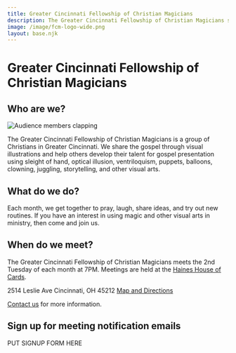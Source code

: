 ```yaml
---
title: Greater Cincinnati Fellowship of Christian Magicians
description: The Greater Cincinnati Fellowship of Christian Magicians shares the gospel and helps others develop their talent using sleight of hand and other arts.
image: /image/fcm-logo-wide.png
layout: base.njk
---
```


# Greater Cincinnati Fellowship of Christian Magicians

## Who are we?

<img src="/images/audience2.jpg" class="alignright" alt="Audience members clapping">

The Greater Cincinnati Fellowship of Christian Magicians is a group of Christians in Greater Cincinnati. We share the gospel through visual illustrations and help others develop their talent for gospel presentation using sleight of hand, optical illusion, ventriloquism, puppets, balloons, clowning, juggling, storytelling, and other visual arts.

## What do we do?

Each month, we get together to pray, laugh, share ideas, and try out new routines. If you have an interest in using magic and other visual arts in ministry, then come and join us.

## When do we meet?

The Greater Cincinnati Fellowship of Christian Magicians meets the 2nd Tuesday of each month at 7PM. Meetings are held at the [Haines House of Cards](http://hainesmagicshop.com/).

2514 Leslie Ave
Cincinnati, OH 45212
[Map and Directions](https://www.google.com/maps/place/Haines+House+of+Cards+Inc/@39.1564531,-84.4494936,17z/data=!3m1!4b1!4m5!3m4!1s0x8841b2853e519809:0x7eab092e40b4bd3a!8m2!3d39.1564531!4d-84.4473049">)

[Contact us](/contact/) for more information.

## Sign up for meeting notification emails

PUT SIGNUP FORM HERE

